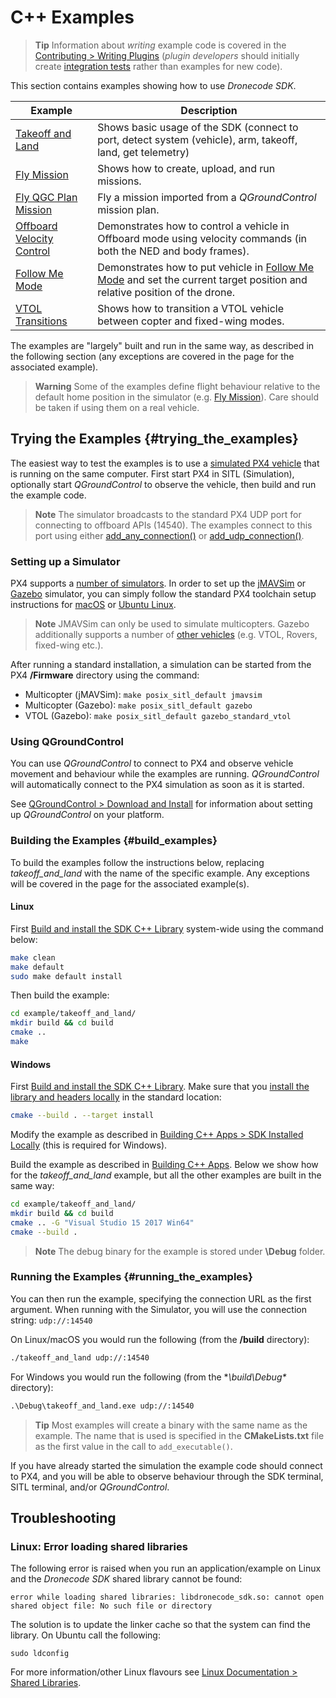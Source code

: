 # C++ Examples

> **Tip** Information about *writing* example code is covered in the [Contributing > Writing Plugins](../contributing/plugins.md) (*plugin developers* should initially create [integration tests](../contributing/plugins.md#integration_tests) rather than examples for new code).

This section contains examples showing how to use *Dronecode SDK*.

Example | Description
--- | ---
[Takeoff and Land](../examples/takeoff_and_land.md) | Shows basic usage of the SDK (connect to port, detect system (vehicle), arm, takeoff, land, get telemetry)
[Fly Mission](../examples/fly_mission.md) | Shows how to create, upload, and run missions.
[Fly QGC Plan Mission](../examples/fly_mission_qgc_plan.md) | Fly a mission imported from a *QGroundControl* mission plan.
[Offboard Velocity Control](../examples/offboard_velocity.md) | Demonstrates how to control a vehicle in Offboard mode using velocity commands (in both the NED and body frames).
[Follow Me Mode](../examples/offboard_velocity.md) | Demonstrates how to put vehicle in [Follow Me Mode](../guide/follow_me.md) and set the current target position and relative position of the drone.
[VTOL Transitions](../examples/transition_vtol_fixed_wing.md) | Shows how to transition a VTOL vehicle between copter and fixed-wing modes.

The examples are "largely" built and run in the same way, as described in the following section (any exceptions are covered in the page for the associated example).

> **Warning** Some of the examples define flight behaviour relative to the default home position in the simulator (e.g. [Fly Mission](../examples/fly_mission.md)). 
  Care should be taken if using them on a real vehicle.

## Trying the Examples {#trying_the_examples}

The easiest way to test the examples is to use a [simulated PX4 vehicle](https://dev.px4.io/en/simulation/) that is running on the same computer.
First start PX4 in SITL (Simulation), optionally start *QGroundControl* to observe the vehicle, then build and run the example code. 

> **Note** The simulator broadcasts to the standard PX4 UDP port for connecting to offboard APIs (14540). The examples connect to this port using either [add_any_connection()](../api_reference/classdronecode__sdk_1_1_dronecode_s_d_k.md#classdronecode__sdk_1_1_dronecode_s_d_k_1a51097e0dad30f0292a2ab4d3e9d91acf) or [add_udp_connection()](../api_reference/classdronecode__sdk_1_1_dronecode_s_d_k.md#classdronecode__sdk_1_1_dronecode_s_d_k_1ac242fb36bc018038fc1fc5ee4e5f21ad).


### Setting up a Simulator

PX4 supports a [number of simulators](https://dev.px4.io/en/simulation/). 
In order to set up the [jMAVSim](https://dev.px4.io/en/simulation/jmavsim.html) or [Gazebo](https://dev.px4.io/en/simulation/gazebo.html) simulator, you can simply follow the standard PX4 toolchain setup instructions for [macOS](https://dev.px4.io/en/setup/dev_env_mac.html) or [Ubuntu Linux](https://dev.px4.io/en/setup/dev_env_linux.html#development-toolchain).

> **Note** JMAVSim can only be used to simulate multicopters. 
  Gazebo additionally supports a number of [other vehicles](https://dev.px4.io/en/simulation/gazebo.html#html#running-the-simulation) (e.g. VTOL, Rovers, fixed-wing etc.).

After running a standard installation, a simulation can be started from the PX4 **/Firmware** directory using the command:
* Multicopter (jMAVSim): `make posix_sitl_default jmavsim`
* Multicopter (Gazebo): `make posix_sitl_default gazebo`
* VTOL (Gazebo):  `make posix_sitl_default gazebo_standard_vtol`


### Using QGroundControl

You can use *QGroundControl* to connect to PX4 and observe vehicle movement and behaviour while the examples are running. 
*QGroundControl* will automatically connect to the PX4 simulation as soon as it is started.

See [QGroundControl > Download and Install](https://docs.qgroundcontrol.com/en/getting_started/download_and_install.html) for information about setting up *QGroundControl* on your platform.


### Building the Examples {#build_examples}

To build the examples follow the instructions below, replacing *takeoff_and_land* with the name of the specific example. 
Any exceptions will be covered in the page for the associated example(s).

#### Linux

First [Build and install the SDK C++ Library](../contributing/build.md) system-wide using the command below:
```sh
make clean
make default
sudo make default install
```

Then build the example:
```sh
cd example/takeoff_and_land/
mkdir build && cd build
cmake ..
make
```

#### Windows

First [Build and install the SDK C++ Library](../contributing/build.md#windows).
Make sure that you [install the library and headers locally](../contributing/build.md#sdk_local_install) in the standard location: 

```sh
cmake --build . --target install
```

Modify the example as described in [Building C++ Apps > SDK Installed Locally](../guide/toolchain.md#sdk_local_install) (this is required for Windows).

Build the example as described in [Building C++ Apps](../guide/toolchain.md#windows). Below we show how for the *takeoff_and_land* example, but all the other examples are built in the same way:
```sh
cd example/takeoff_and_land/
mkdir build && cd build
cmake .. -G "Visual Studio 15 2017 Win64"
cmake --build .
```

> **Note** The debug binary for the example is stored under **\Debug** folder.

### Running the Examples {#running_the_examples}

You can then run the example, specifying the connection URL as the first argument.
When running with the Simulator, you will use the connection string: `udp://:14540`
 
On Linux/macOS you would run the following (from the **/build** directory): 
```sh
./takeoff_and_land udp://:14540
```

For Windows you would run the following (from the **\build\Debug\** directory):
```cmd
.\Debug\takeoff_and_land.exe udp://:14540
```


> **Tip** Most examples will create a binary with the same name as the example. 
> The name that is used is specified in the **CMakeLists.txt** file as the first value in the call to `add_executable()`.

If you have already started the simulation the example code should connect to PX4, 
and you will be able to observe behaviour through the SDK terminal, SITL terminal, and/or *QGroundControl*.

## Troubleshooting

### Linux: Error loading shared libraries

The following error is raised when you run an application/example on Linux and the *Dronecode SDK* shared library cannot be found:

```
error while loading shared libraries: libdronecode_sdk.so: cannot open shared object file: No such file or directory
```

The solution is to update the linker cache so that the system can find the library. 
On Ubuntu call the following:
```
sudo ldconfig
```

For more information/other Linux flavours see [Linux Documentation > Shared Libraries](http://tldp.org/HOWTO/Program-Library-HOWTO/shared-libraries.html).
